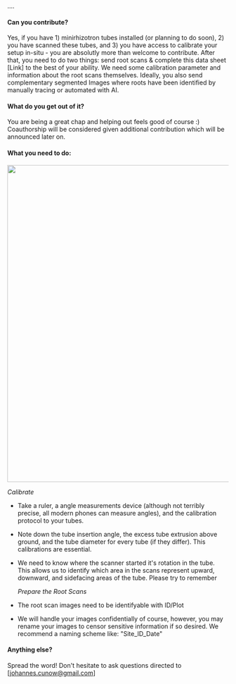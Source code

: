 

.... 


#### Can you contribute?
Yes, if you have 1) minirhizotron tubes installed (or planning to do soon), 2) you have scanned these tubes, and 3) you have access to calibrate your setup in-situ - you are absolutly more than welcome to contribute. After that, you need to do two things: send root scans & complete this data sheet [Link] to the best of your ability. We need some calibration parameter and information about the root scans themselves. Ideally, you also send complementary segmented Images where roots have been identified by manually tracing or automated with AI. 

#### What do you get out of it?
You are being a great chap and helping out feels good of course :)  Coauthorship will be considered given additional contribution which will be announced later on. 
 
#### What you need to do:
<img src= 'https://github.com/user-attachments/assets/dd22baf2-630b-440a-832e-d09eb0f4cb57' width='3120' height='720'>


   *Calibrate*
* Take a ruler, a angle measurements device (although not terribly precise, all modern phones can measure angles), and the calibration protocol to your tubes.
* Note down the tube insertion angle, the excess tube extrusion above ground, and the tube diameter for every tube (if they differ). This calibrations are essential.
* We need to know where the scanner started it's rotation in the tube. This allows us to identify which area in the scans represent upward, downward, and sidefacing areas of the tube. Please try to remember 

  
   *Prepare the Root Scans*
 * The root scan images need to be identifyable with ID/Plot
 * We will handle your images confidentially of course, however, you may rename your images to censor sensitive information if so desired. We recommend a naming scheme like: "Site_ID_Date"
   




#### Anything else?
Spread the word! Don't hesitate to ask questions directed to [johannes.cunow@gmail.com]   
